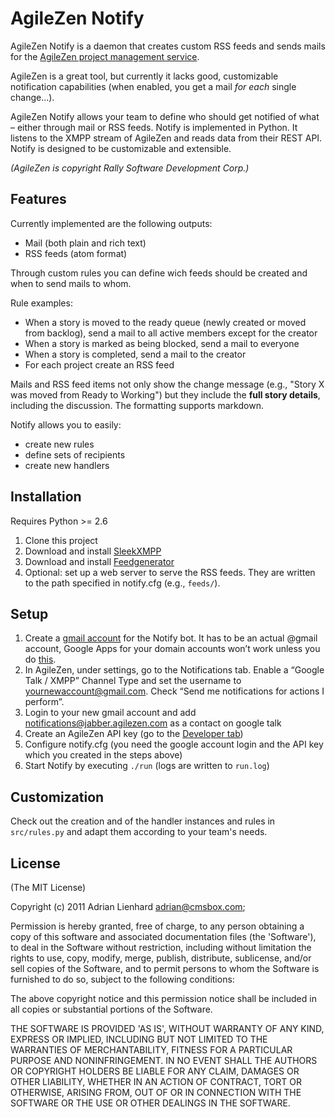# AgileZen Notify

AgileZen Notify is a daemon that creates custom RSS feeds and sends mails for the [AgileZen project management service](http://agilezen.com/).

AgileZen is a great tool, but currently it lacks good, customizable notification capabilities (when enabled, you get a mail *for each* single change...).

AgileZen Notify allows your team to define who should get notified of what – either through mail or RSS feeds. Notify is implemented in Python. It listens to the XMPP stream of AgileZen and reads data from their REST API. Notify is designed to be customizable and extensible.

*(AgileZen is copyright Rally Software Development Corp.)*


## Features

Currently implemented are the following outputs:

- Mail (both plain and rich text)
- RSS feeds (atom format)

Through custom rules you can define wich feeds should be created and when to send mails to whom.

Rule examples:

- When a story is moved to the ready queue (newly created or moved from backlog), send a mail to all active members except for the creator
- When a story is marked as being blocked, send a mail to everyone
- When a story is completed, send a mail to the creator
- For each project create an RSS feed

Mails and RSS feed items not only show the change message (e.g., "Story X was moved from Ready to Working") but they include the **full story details**, including the discussion. The formatting supports markdown. 

Notify allows you to easily:

- create new rules
- define sets of recipients
- create new handlers

## Installation

Requires Python >= 2.6

1. Clone this project
2. Download and install [SleekXMPP](https://github.com/fritzy/SleekXMPP)
3. Download and install [Feedgenerator](http://pypi.python.org/pypi/feedgenerator)
4. Optional: set up a web server to serve the RSS feeds. They are written to the path specified in notify.cfg (e.g., `feeds/`).

## Setup

1. Create a [gmail account](https://www.google.com/accounts/NewAccount?service=mail&continue=http://mail.google.com/mail/e-11-1bf426d4034c1f2ca91664311f9516-fa195ed49584db707d3dc9ff47138d8200773a09&type=2) for the Notify bot. It has to be an actual @gmail account, Google Apps for your domain accounts won’t work unless you do [this](http://www.google.com/support/a/bin/answer.py?hl=en&answer=60227).
2. In AgileZen, under settings, go to the Notifications tab. Enable a “Google Talk / XMPP” Channel Type and set the username to yournewaccount@gmail.com. Check “Send me notifications for actions I perform”.
3. Login to your new gmail account and add notifications@jabber.agilezen.com as a contact on google talk
4. Create an AgileZen API key (go to the [Developer tab](https://agilezen.com/settings))
4. Configure notify.cfg (you need the google account login and the API key which you created in the steps above)
5. Start Notify by executing `./run` (logs are written to `run.log`)


## Customization

Check out the creation and of the handler instances and rules in `src/rules.py` and adapt them according to your team's needs.


## License 

(The MIT License)

Copyright (c) 2011 Adrian Lienhard adrian@cmsbox.com;

Permission is hereby granted, free of charge, to any person obtaining
a copy of this software and associated documentation files (the
'Software'), to deal in the Software without restriction, including
without limitation the rights to use, copy, modify, merge, publish,
distribute, sublicense, and/or sell copies of the Software, and to
permit persons to whom the Software is furnished to do so, subject to
the following conditions:

The above copyright notice and this permission notice shall be
included in all copies or substantial portions of the Software.

THE SOFTWARE IS PROVIDED 'AS IS', WITHOUT WARRANTY OF ANY KIND,
EXPRESS OR IMPLIED, INCLUDING BUT NOT LIMITED TO THE WARRANTIES OF
MERCHANTABILITY, FITNESS FOR A PARTICULAR PURPOSE AND NONINFRINGEMENT.
IN NO EVENT SHALL THE AUTHORS OR COPYRIGHT HOLDERS BE LIABLE FOR ANY
CLAIM, DAMAGES OR OTHER LIABILITY, WHETHER IN AN ACTION OF CONTRACT,
TORT OR OTHERWISE, ARISING FROM, OUT OF OR IN CONNECTION WITH THE
SOFTWARE OR THE USE OR OTHER DEALINGS IN THE SOFTWARE.